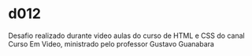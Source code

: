 # d012
 Desafio realizado durante video aulas do curso de HTML e CSS do canal Curso Em Video, ministrado pelo professor Gustavo Guanabara
